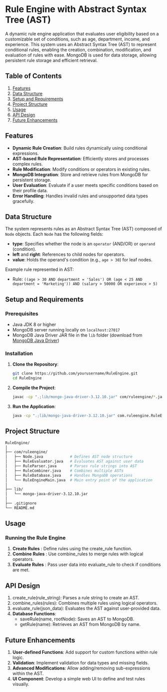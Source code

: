 # Rule Engine with Abstract Syntax Tree (AST)

A dynamic rule engine application that evaluates user eligibility based on a customizable set of conditions, such as age, department, income, and experience. This system uses an Abstract Syntax Tree (AST) to represent conditional rules, enabling the creation, combination, modification, and evaluation of rules with ease. MongoDB is used for data storage, allowing persistent rule storage and efficient retrieval.

## Table of Contents

1. [Features](#features)
2. [Data Structure](#data-structure)
3. [Setup and Requirements](#setup-and-requirements)
4. [Project Structure](#project-structure)
5. [Usage](#usage)
6. [API Design](#api-design)
7. [Future Enhancements](#future-enhancements)

## Features

- **Dynamic Rule Creation**: Build rules dynamically using conditional expressions.
- **AST-based Rule Representation**: Efficiently stores and processes complex rules.
- **Rule Modification**: Modify conditions or operators in existing rules.
- **MongoDB Integration**: Store and retrieve rules from MongoDB for persistent storage.
- **User Evaluation**: Evaluate if a user meets specific conditions based on their profile data.
- **Error Handling**: Handles invalid rules and unsupported data types gracefully.

## Data Structure

The system represents rules as an Abstract Syntax Tree (AST) composed of `Node` objects. Each `Node` has the following fields:
- **type**: Specifies whether the node is an `operator` (AND/OR) or `operand` (condition).
- **left** and **right**: References to child nodes for operators.
- **value**: Holds the operand's condition (e.g., `age > 30`) for leaf nodes.

Example rule represented in AST:
- Rule: `((age > 30 AND department = 'Sales') OR (age < 25 AND department = 'Marketing')) AND (salary > 50000 OR experience > 5)`

## Setup and Requirements

### Prerequisites
- Java JDK 8 or higher
- MongoDB server running locally on `localhost:27017`
- MongoDB Java Driver JAR file in the `lib` folder (download from [MongoDB Java Driver](https://repo1.maven.org/maven2/org/mongodb/mongo-java-driver/3.12.10/mongo-java-driver-3.12.10.jar))

### Installation

1. **Clone the Repository**:
   ```bash
   git clone https://github.com/yourusername/RuleEngine.git
   cd RuleEngine
   ```
   
2. **Compile the Project**:
   ```bash
   javac -cp ".;lib/mongo-java-driver-3.12.10.jar" com/ruleengine/*.java
   ```
   
3. **Run the Application**:
   ```bash
   java -cp ".;lib/mongo-java-driver-3.12.10.jar" com.ruleengine.RuleEngineMain
   ```

## Project Structure
```bash
RuleEngine/ 
│
├── com/ruleengine/
│   ├── Node.java            # Defines AST node structure
│   ├── RuleEvaluator.java   # Evaluates AST against user data
│   ├── RuleParser.java      # Parses rule strings into AST
│   ├── RuleCombiner.java    # Combines multiple ASTs
│   ├── RuleDatabase.java    # Handles MongoDB operations
│   └── RuleEngineMain.java  # Main entry point of the application
│
├── lib/
│   └── mongo-java-driver-3.12.10.jar
│
├── .gitignore
└── README.md

```

## Usage
### Running the Rule Engine
1. **Create Rules** : Define rules using the create_rule function.
2. **Combine Rules** : Use combine_rules to merge rules with logical operators.
3. **Evaluate Rules** : Pass user data into evaluate_rule to check if conditions are met.

## API Design
1. create_rule(rule_string): Parses a rule string to create an AST.
2. combine_rules(rules): Combines multiple rules using logical operators.
3. evaluate_rule(json_data): Evaluates the AST against user-provided data.
4. **Database Functions**:
   - saveRule(name, rootNode): Saves an AST to MongoDB.
   - getRule(name): Retrieves an AST from MongoDB by name.

## Future Enhancements
1. **User-defined Functions**: Add support for custom functions within rule logic.
2. **Validation**: Implement validation for data types and missing fields.
3. **Advanced Modifications**: Allow adding/removing sub-expressions within the AST.
4. **UI Component**: Develop a simple web UI to define and test rules visually.

   
